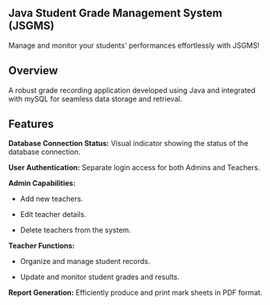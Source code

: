 ## Java Student Grade Management System (JSGMS)

Manage and monitor your students' performances effortlessly with JSGMS!

## Overview
A robust grade recording application developed using Java and integrated with mySQL for seamless data storage and retrieval.

## Features

**Database Connection Status:** Visual indicator showing the status of the database connection.

**User Authentication:** Separate login access for both Admins and Teachers.

**Admin Capabilities:**

* Add new teachers.

* Edit teacher details.

* Delete teachers from the system.

**Teacher Functions:**

* Organize and manage student records.

* Update and monitor student grades and results.

**Report Generation:** Efficiently produce and print mark sheets in PDF format.
